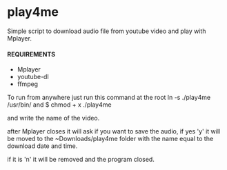 # play4me
Simple script to download audio file from youtube video and play with Mplayer.

#### REQUIREMENTS ####
- Mplayer
- youtube-dl
- ffmpeg

To run from anywhere just run this command at the root
 ln -s ./play4me /usr/bin/
and
 $ chmod + x ./play4me

and write the name of the video.

after Mplayer closes it will ask if you want to save the audio,
if yes 'y' it will be moved to the ~Downloads/play4me folder with the name equal to the download date and time.

if it is 'n' it will be removed and the program closed.
